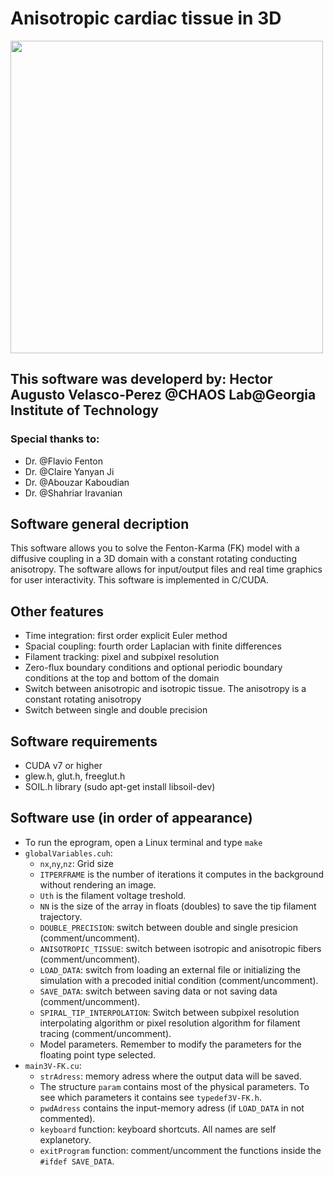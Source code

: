 # Anisotropic cardiac tissue in 3D

<img src=DATA/awesomenessity011.bmp height="500">

## This software was developerd by: **Hector Augusto Velasco-Perez** @CHAOS Lab@Georgia Institute of Technology

### Special thanks to:
- Dr. @Flavio Fenton
- Dr. @Claire Yanyan Ji
- Dr. @Abouzar Kaboudian
- Dr. @Shahriar Iravanian

## Software general decription
This software allows you to solve the Fenton-Karma (FK) model with a diffusive coupling in a 3D domain with a constant rotating conducting anisotropy. The software allows for input/output files and real time graphics for user interactivity. This software is implemented in C/CUDA.

## Other features
- Time integration: first order explicit Euler method
- Spacial coupling: fourth order Laplacian with finite differences
- Filament tracking: pixel and subpixel resolution
- Zero-flux boundary conditions and optional periodic boundary conditions at the top and bottom of the domain
- Switch between anisotropic and isotropic tissue. The anisotropy is a constant rotating anisotropy
- Switch between single and double precision

## Software requirements
- CUDA v7 or higher
- glew.h, glut.h, freeglut.h
- SOIL.h library (sudo apt-get install libsoil-dev)

## Software use (in order of appearance)
- To run the eprogram, open a Linux terminal and type `make`
- `globalVariables.cuh`:
     - `nx`,`ny`,`nz`: Grid size
     - `ITPERFRAME` is the number of iterations it computes in the background without rendering an image.
     - `Uth` is the filament voltage treshold.
     - `NN` is the size of the array in floats (doubles) to save the tip filament trajectory.
     - `DOUBLE_PRECISION`: switch between double and single presicion (comment/uncomment).
     - `ANISOTROPIC_TISSUE`: switch between isotropic and anisotropic fibers (comment/uncomment).
     - `LOAD_DATA`: switch from loading an external file or initializing the simulation with a precoded initial condition (comment/uncomment).
     - `SAVE_DATA`: switch between saving data or not saving data (comment/uncomment).
     - `SPIRAL_TIP_INTERPOLATION`: Switch between subpixel resolution interpolating algorithm or pixel resolution algorithm for filament tracing (comment/uncomment).
     - Model parameters. Remember to modify the parameters for the floating point type selected.
- `main3V-FK.cu`: 
     - `strAdress`: memory adress where the output data will be saved.
     - The structure `param` contains most of the physical parameters. To see which parameters it contains see `typedef3V-FK.h`.
     - `pwdAdress` contains the input-memory adress (if `LOAD_DATA` in not commented).
     - `keyboard` function: keyboard shortcuts. All names are self explanetory.
     - `exitProgram` function: comment/uncomment the functions inside the `#ifdef SAVE_DATA`.

